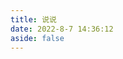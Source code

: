 ```yaml
---
title: 说说
date: 2022-8-7 14:36:12
aside: false
---
```


<script src="https://cdn.jsdelivr.net/npm/qexo-static@1.5.0/hexo/talks.min.js"></script>
<link rel="stylesheet" href="https://cdn.jsdelivr.net/npm/qexo-static@1.5.0/hexo/talks.min.css">
<div id="qexot"></div>
<script>showQexoTalks("qexot", "qexo.xlenco.eu.org", 5)</script>
